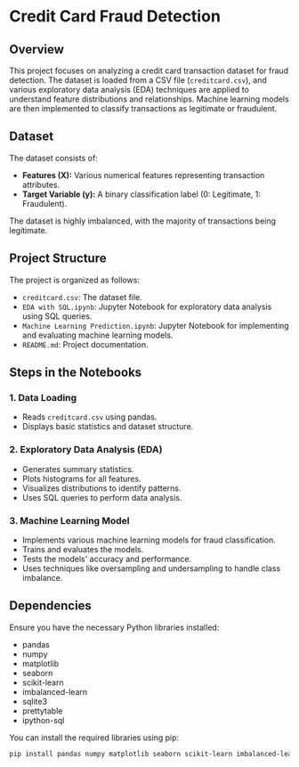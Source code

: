# Credit Card Fraud Detection

## Overview
This project focuses on analyzing a credit card transaction dataset for fraud detection. The dataset is loaded from a CSV file (`creditcard.csv`), and various exploratory data analysis (EDA) techniques are applied to understand feature distributions and relationships. Machine learning models are then implemented to classify transactions as legitimate or fraudulent.

## Dataset
The dataset consists of:
- **Features (X):** Various numerical features representing transaction attributes.
- **Target Variable (y):** A binary classification label (0: Legitimate, 1: Fraudulent).

The dataset is highly imbalanced, with the majority of transactions being legitimate.

## Project Structure
The project is organized as follows:
- `creditcard.csv`: The dataset file.
- `EDA with SQL.ipynb`: Jupyter Notebook for exploratory data analysis using SQL queries.
- `Machine Learning Prediction.ipynb`: Jupyter Notebook for implementing and evaluating machine learning models.
- `README.md`: Project documentation.

## Steps in the Notebooks

### 1. Data Loading
- Reads `creditcard.csv` using pandas.
- Displays basic statistics and dataset structure.

### 2. Exploratory Data Analysis (EDA)
- Generates summary statistics.
- Plots histograms for all features.
- Visualizes distributions to identify patterns.
- Uses SQL queries to perform data analysis.

### 3. Machine Learning Model
- Implements various machine learning models for fraud classification.
- Trains and evaluates the models.
- Tests the models' accuracy and performance.
- Uses techniques like oversampling and undersampling to handle class imbalance.

## Dependencies
Ensure you have the necessary Python libraries installed:
- pandas
- numpy
- matplotlib
- seaborn
- scikit-learn
- imbalanced-learn
- sqlite3
- prettytable
- ipython-sql

You can install the required libraries using pip:
```bash
pip install pandas numpy matplotlib seaborn scikit-learn imbalanced-learn sqlite3 prettytable ipython-sql